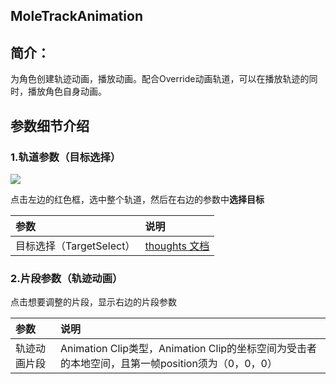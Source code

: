 ## MoleTrackAnimation
## 简介：
为角色创建轨迹动画，播放动画。配合Override动画轨道，可以在播放轨迹的同时，播放角色自身动画。

## 参数细节介绍
### 1.轨道参数（目标选择）
![](https://cdn.nlark.com/yuque/0/2024/png/22817384/1713942925293-c2009a0d-5137-4945-bf76-3931dac4ec9d.png)

点击左边的红色框，选中整个轨道，然后在右边的参数中**选择目标**

| 参数 | 说明 |
| :--- | :--- |
| 目标选择（TargetSelect） | [thoughts 文档](https://thoughts.teambition.com/workspaces/5df8bf6497d77a00134e3c27/docs/60cab52041cef6000179ed2a) |


### 2.片段参数（轨迹动画）
点击想要调整的片段，显示右边的片段参数

| 参数 | 说明 |
| :--- | :--- |
| 轨迹动画片段 | Animation Clip类型，Animation Clip的坐标空间为受击者的本地空间，且第一帧position须为（0，0，0） |


